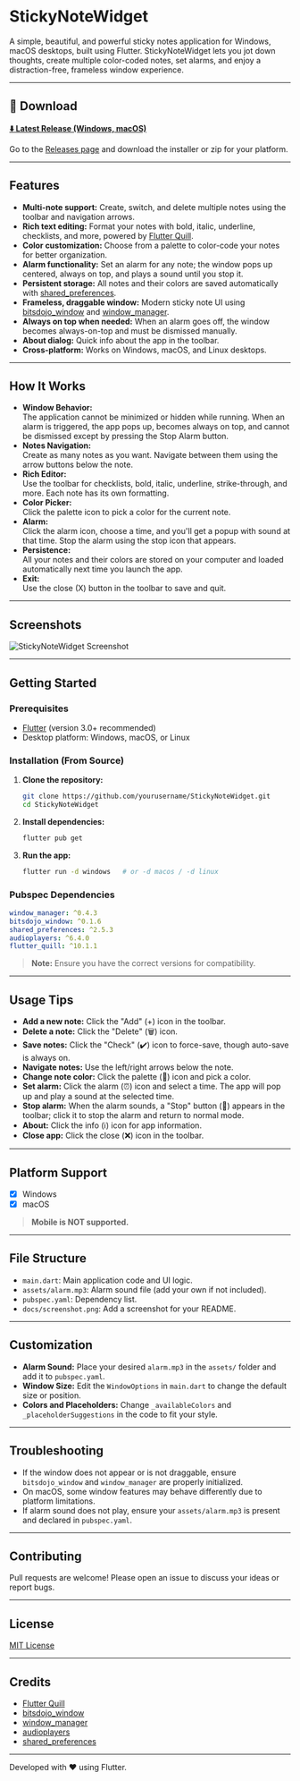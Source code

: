 # StickyNoteWidget

A simple, beautiful, and powerful sticky notes application for Windows, macOS desktops, built using Flutter. StickyNoteWidget lets you jot down thoughts, create multiple color-coded notes, set alarms, and enjoy a distraction-free, frameless window experience.

---

## 🚀 Download

**[⬇️ Latest Release (Windows, macOS)](https://github.com/yourusername/StickyNoteWidget/releases)**

Go to the [Releases page](https://github.com/yourusername/StickyNoteWidget/releases) and download the installer or zip for your platform.

---

## Features

- **Multi-note support:** Create, switch, and delete multiple notes using the toolbar and navigation arrows.
- **Rich text editing:** Format your notes with bold, italic, underline, checklists, and more, powered by [Flutter Quill](https://pub.dev/packages/flutter_quill).
- **Color customization:** Choose from a palette to color-code your notes for better organization.
- **Alarm functionality:** Set an alarm for any note; the window pops up centered, always on top, and plays a sound until you stop it.
- **Persistent storage:** All notes and their colors are saved automatically with [shared_preferences](https://pub.dev/packages/shared_preferences).
- **Frameless, draggable window:** Modern sticky note UI using [bitsdojo_window](https://pub.dev/packages/bitsdojo_window) and [window_manager](https://pub.dev/packages/window_manager).
- **Always on top when needed:** When an alarm goes off, the window becomes always-on-top and must be dismissed manually.
- **About dialog:** Quick info about the app in the toolbar.
- **Cross-platform:** Works on Windows, macOS, and Linux desktops.

---

## How It Works

- **Window Behavior:**  
  The application cannot be minimized or hidden while running. When an alarm is triggered, the app pops up, becomes always on top, and cannot be dismissed except by pressing the Stop Alarm button.
- **Notes Navigation:**  
  Create as many notes as you want. Navigate between them using the arrow buttons below the note.
- **Rich Editor:**  
  Use the toolbar for checklists, bold, italic, underline, strike-through, and more. Each note has its own formatting.
- **Color Picker:**  
  Click the palette icon to pick a color for the current note.
- **Alarm:**  
  Click the alarm icon, choose a time, and you'll get a popup with sound at that time. Stop the alarm using the stop icon that appears.
- **Persistence:**  
  All your notes and their colors are stored on your computer and loaded automatically next time you launch the app.
- **Exit:**  
  Use the close (X) button in the toolbar to save and quit.

---

## Screenshots

![StickyNoteWidget Screenshot](docs/screenshot.png) <!-- Add your screenshot here -->

---

## Getting Started

### Prerequisites

- [Flutter](https://flutter.dev/) (version 3.0+ recommended)
- Desktop platform: Windows, macOS, or Linux

### Installation (From Source)

1. **Clone the repository:**
   ```bash
   git clone https://github.com/yourusername/StickyNoteWidget.git
   cd StickyNoteWidget
   ```

2. **Install dependencies:**
   ```bash
   flutter pub get
   ```

3. **Run the app:**
   ```bash
   flutter run -d windows   # or -d macos / -d linux
   ```

### Pubspec Dependencies

```yaml
window_manager: ^0.4.3
bitsdojo_window: ^0.1.6
shared_preferences: ^2.5.3
audioplayers: ^6.4.0
flutter_quill: ^10.1.1
```

> **Note:** Ensure you have the correct versions for compatibility.

---

## Usage Tips

- **Add a new note:** Click the "Add" (+) icon in the toolbar.
- **Delete a note:** Click the "Delete" (🗑️) icon.
- **Save notes:** Click the "Check" (✔️) icon to force-save, though auto-save is always on.
- **Navigate notes:** Use the left/right arrows below the note.
- **Change note color:** Click the palette (🎨) icon and pick a color.
- **Set alarm:** Click the alarm (⏰) icon and select a time. The app will pop up and play a sound at the selected time.
- **Stop alarm:** When the alarm sounds, a "Stop" button (🛑) appears in the toolbar; click it to stop the alarm and return to normal mode.
- **About:** Click the info (ℹ️) icon for app information.
- **Close app:** Click the close (❌) icon in the toolbar.

---

## Platform Support

- [x] Windows
- [x] macOS

> **Mobile is NOT supported.**

---

## File Structure

- `main.dart`: Main application code and UI logic.
- `assets/alarm.mp3`: Alarm sound file (add your own if not included).
- `pubspec.yaml`: Dependency list.
- `docs/screenshot.png`: Add a screenshot for your README.

---

## Customization

- **Alarm Sound:** Place your desired `alarm.mp3` in the `assets/` folder and add it to `pubspec.yaml`.
- **Window Size:** Edit the `WindowOptions` in `main.dart` to change the default size or position.
- **Colors and Placeholders:** Change `_availableColors` and `_placeholderSuggestions` in the code to fit your style.

---

## Troubleshooting

- If the window does not appear or is not draggable, ensure `bitsdojo_window` and `window_manager` are properly initialized.
- On macOS, some window features may behave differently due to platform limitations.
- If alarm sound does not play, ensure your `assets/alarm.mp3` is present and declared in `pubspec.yaml`.

---

## Contributing

Pull requests are welcome! Please open an issue to discuss your ideas or report bugs.

---

## License

[MIT License](LICENSE)

---

## Credits

- [Flutter Quill](https://pub.dev/packages/flutter_quill)
- [bitsdojo_window](https://pub.dev/packages/bitsdojo_window)
- [window_manager](https://pub.dev/packages/window_manager)
- [audioplayers](https://pub.dev/packages/audioplayers)
- [shared_preferences](https://pub.dev/packages/shared_preferences)

---

Developed with ❤️ using Flutter.
